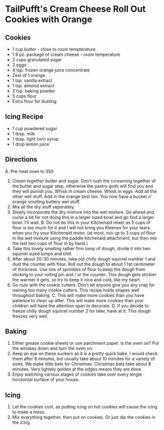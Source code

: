 # TailPufft's Cream Cheese Roll Out Cookies with Orange


## Cookies

- 1 cup butter - close to room tempterature
- 1 8 pz. package of cream cheese - room temperature
- 2 cups granulated sugar
- 2 eggs
- 4 tsp. frozen orange juice concentrate
- Zest of 1 orange
- 1 tsp. vanilla extract
- 1 tsp. almond extract
- 2 tsp. baking powder
- 5 cups flour
- Extra flour for dusting

## Icing Recipe

- 1 cup powdered sugar
- 1 tbsp. milk
- 1 tbsp. light corn syrup
- 1 drop lemon juice

## Directions

A. Pre-heat oven to 350
1. Cream together butter and sugar. Don't rush the ccreaming together of the butter and sugar step, otherwise the pastry gods will find you and they will punish you. Whisk in cream cheese. Whisk in eggs. Add all the other wet stuff. Add in the orange zest too. You now have a bucket o' orange smelling buttery wet stuff.
2. Mix all the dry stuff seperately.
3. Slowly incorporate the dry mixture into the wet mixture. Go ahead and curse a bit for not doing this in a larger sized bowl and go find a larger bowl. I'll wait.
B. Do not do this in your Kitchenaid mixer as 5 cups of flour is too much for it and I will not bring you Kleenex for your tears when you fry your Kitchenaid motor. (at most, mix up to 3 cups of flour in the wet mixture using the paddle kitchenaid attachment, but then mix the last two cups of flour in by hand.)
4. Take this lovely smelling rather firm lump of dough, divide it into two squirrel sized lumps and chill.
5. After about 20-30 minutes, take out chilly dough squirrel number 1 and dust the counter with flour. Roll out the dough to about 1 fat centimeter of thickness. Use lots of sprinkles of flour to keep the dough from sticking to your rolling pin and / or the counter. This dough gets stickier the warmer it gets, so try to keep it nice and cold, like my heart.
6. Go nuts with the cookie cutters. Don't let anyone give you any crap for owning too many cookie cutters. This recipe holds shapes well throughout baking.
C. This will make more cookies than you have patience to clean up after. This will make more cookies than your children will have the attention span to decorate.
D. If you decide to freeze chilly dough squirrel number 2 for later, have at it. This dough freezes very well.

## Baking

1. Either grease cookie sheets or use parchment paper. Is the oven on? Put the whiskey down and turn the oven on.
2. Keep an eye on these suckers as it is a pretty quick bake. I would check them after 8 minutes, but usually take about 10 minutes for a variety of sizes. We make little bats for Christmas. Christmas bats take about 8 minutes. Very lightely golden at the edges means they are done.
3. Enjoy watching various stages of cookies take over every single horizontal surface of your house.

## Icing

1. Let the cookies cool, as putting icing on hot cookies will cause the icing to make a mess.
2. Mix everything together, then put on cookies. Or just dip the cookies in the icing.
